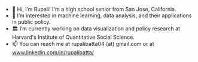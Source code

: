 - 👋 Hi, I’m Rupali! I'm a high school senior from San Jose, California.
- 👀 I’m interested in machine learning, data analysis, and their applications in public policy.
- 🏛️ I’m currently working on data visualization and policy research at Harvard's Institute of Quantitative Social Science.
- 📫 You can reach me at rupalibatta04 (at) gmail.com or at www.linkedin.com/in/rupalibatta/
